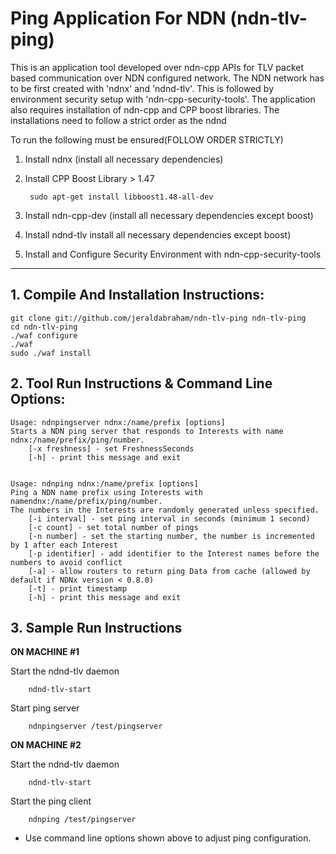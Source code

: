 Ping Application For NDN (ndn-tlv-ping)
======================================

This is an application tool developed over ndn-cpp APIs for TLV packet
based communication over NDN configured network. The NDN network has to
be first created with 'ndnx' and 'ndnd-tlv'. This is followed by environment
security setup with 'ndn-cpp-security-tools'. The application also requires
installation of ndn-cpp and CPP boost libraries. The installations need to
follow a strict order as the ndnd

To run the following must be ensured(FOLLOW ORDER STRICTLY)

1. Install ndnx (install all necessary dependencies)
2. Install CPP Boost Library > 1.47

        sudo apt-get install libboost1.48-all-dev

3. Install ndn-cpp-dev (install all necessary dependencies except boost)
4. Install ndnd-tlv install all necessary dependencies except boost)
5. Install and Configure Security Environment with ndn-cpp-security-tools

-----------------------------------------------------

## 1. Compile And Installation Instructions: ##

    git clone git://github.com/jeraldabraham/ndn-tlv-ping ndn-tlv-ping
    cd ndn-tlv-ping
    ./waf configure 
    ./waf
    sudo ./waf install

## 2. Tool Run Instructions & Command Line Options: ##

    Usage: ndnpingserver ndnx:/name/prefix [options]
    Starts a NDN ping server that responds to Interests with name ndnx:/name/prefix/ping/number.
        [-x freshness] - set FreshnessSeconds
        [-h] - print this message and exit


    Usage: ndnping ndnx:/name/prefix [options]
    Ping a NDN name prefix using Interests with namendnx:/name/prefix/ping/number.
    The numbers in the Interests are randomly generated unless specified.
        [-i interval] - set ping interval in seconds (minimum 1 second)
        [-c count] - set total number of pings
        [-n number] - set the starting number, the number is incremented by 1 after each Interest
        [-p identifier] - add identifier to the Interest names before the numbers to avoid conflict
        [-a] - allow routers to return ping Data from cache (allowed by default if NDNx version < 0.8.0)
        [-t] - print timestamp
        [-h] - print this message and exit


## 3. Sample Run Instructions ##

__ON MACHINE #1__

Start the ndnd-tlv daemon

        ndnd-tlv-start

Start ping server

        ndnpingserver /test/pingserver

__ON MACHINE #2__

Start the ndnd-tlv daemon

        ndnd-tlv-start

Start the ping client
        
        ndnping /test/pingserver

* Use command line options shown above to adjust ping configuration.
